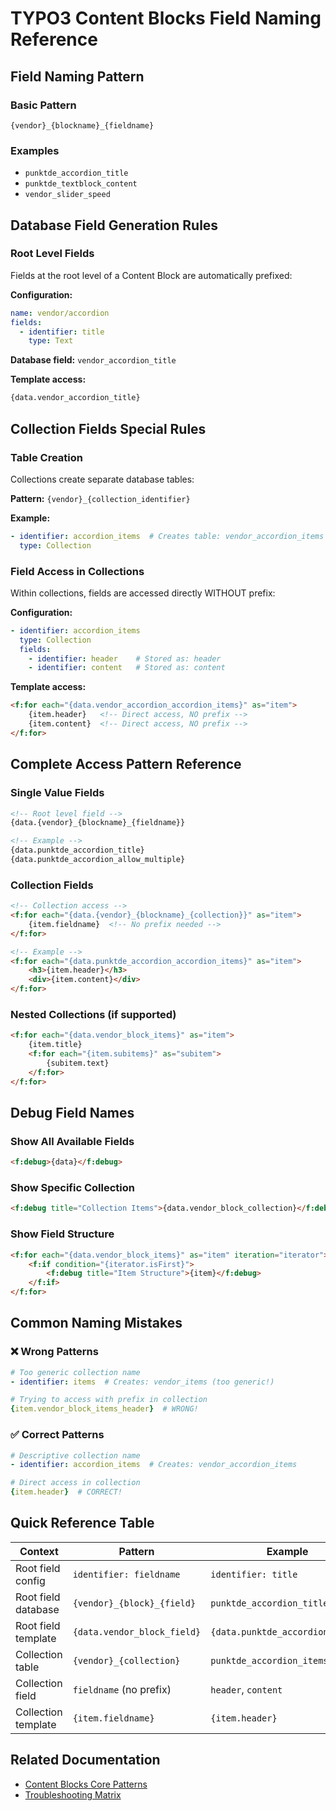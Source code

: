 # TYPO3 Content Blocks Field Naming Reference

## Field Naming Pattern

### Basic Pattern

```
{vendor}_{blockname}_{fieldname}
```

### Examples

- `punktde_accordion_title`
- `punktde_textblock_content`
- `vendor_slider_speed`

## Database Field Generation Rules

### Root Level Fields

Fields at the root level of a Content Block are automatically prefixed:

**Configuration:**

```yaml
name: vendor/accordion
fields:
  - identifier: title
    type: Text
```

**Database field:** `vendor_accordion_title`

**Template access:**

```html
{data.vendor_accordion_title}
```

## Collection Fields Special Rules

### Table Creation

Collections create separate database tables:

**Pattern:** `{vendor}_{collection_identifier}`

**Example:**

```yaml
- identifier: accordion_items  # Creates table: vendor_accordion_items
  type: Collection
```

### Field Access in Collections

Within collections, fields are accessed directly WITHOUT prefix:

**Configuration:**

```yaml
- identifier: accordion_items
  type: Collection
  fields:
    - identifier: header    # Stored as: header
    - identifier: content   # Stored as: content
```

**Template access:**

```html
<f:for each="{data.vendor_accordion_accordion_items}" as="item">
    {item.header}   <!-- Direct access, NO prefix -->
    {item.content}  <!-- Direct access, NO prefix -->
</f:for>
```

## Complete Access Pattern Reference

### Single Value Fields

```html
<!-- Root level field -->
{data.{vendor}_{blockname}_{fieldname}}

<!-- Example -->
{data.punktde_accordion_title}
{data.punktde_accordion_allow_multiple}
```

### Collection Fields

```html
<!-- Collection access -->
<f:for each="{data.{vendor}_{blockname}_{collection}}" as="item">
    {item.fieldname}  <!-- No prefix needed -->
</f:for>

<!-- Example -->
<f:for each="{data.punktde_accordion_accordion_items}" as="item">
    <h3>{item.header}</h3>
    <div>{item.content}</div>
</f:for>
```

### Nested Collections (if supported)

```html
<f:for each="{data.vendor_block_items}" as="item">
    {item.title}
    <f:for each="{item.subitems}" as="subitem">
        {subitem.text}
    </f:for>
</f:for>
```

## Debug Field Names

### Show All Available Fields

```html
<f:debug>{data}</f:debug>
```

### Show Specific Collection

```html
<f:debug title="Collection Items">{data.vendor_block_collection}</f:debug>
```

### Show Field Structure

```html
<f:for each="{data.vendor_block_items}" as="item" iteration="iterator">
    <f:if condition="{iterator.isFirst}">
        <f:debug title="Item Structure">{item}</f:debug>
    </f:if>
</f:for>
```

## Common Naming Mistakes

### ❌ Wrong Patterns

```yaml
# Too generic collection name
- identifier: items  # Creates: vendor_items (too generic!)

# Trying to access with prefix in collection
{item.vendor_block_items_header}  # WRONG!
```

### ✅ Correct Patterns

```yaml
# Descriptive collection name
- identifier: accordion_items  # Creates: vendor_accordion_items

# Direct access in collection
{item.header}  # CORRECT!
```

## Quick Reference Table

| Context | Pattern | Example |
|---------|---------|---------|
| Root field config | `identifier: fieldname` | `identifier: title` |
| Root field database | `{vendor}_{block}_{field}` | `punktde_accordion_title` |
| Root field template | `{data.vendor_block_field}` | `{data.punktde_accordion_title}` |
| Collection table | `{vendor}_{collection}` | `punktde_accordion_items` |
| Collection field | `fieldname` (no prefix) | `header`, `content` |
| Collection template | `{item.fieldname}` | `{item.header}` |

## Related Documentation

- [Content Blocks Core Patterns](../content-blocks-core-patterns.md)
- [Troubleshooting Matrix](../troubleshooting-matrix.md)
